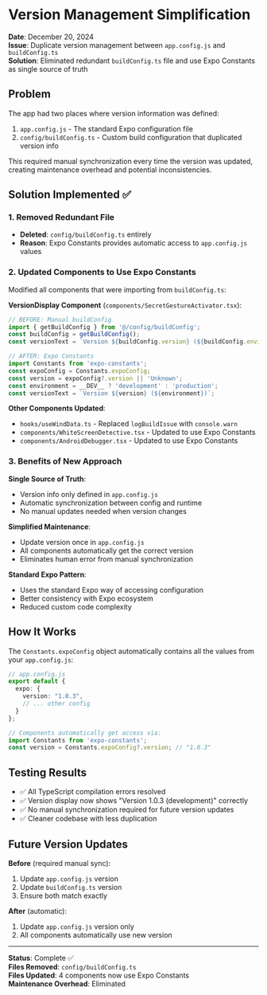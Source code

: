 # Version Management Simplification

**Date**: December 20, 2024  
**Issue**: Duplicate version management between `app.config.js` and `buildConfig.ts`  
**Solution**: Eliminated redundant `buildConfig.ts` file and use Expo Constants as single source of truth

## Problem

The app had two places where version information was defined:
1. `app.config.js` - The standard Expo configuration file
2. `config/buildConfig.ts` - Custom build configuration that duplicated version info

This required manual synchronization every time the version was updated, creating maintenance overhead and potential inconsistencies.

## Solution Implemented ✅

### 1. Removed Redundant File
- **Deleted**: `config/buildConfig.ts` entirely
- **Reason**: Expo Constants provides automatic access to `app.config.js` values

### 2. Updated Components to Use Expo Constants
Modified all components that were importing from `buildConfig.ts`:

**VersionDisplay Component** (`components/SecretGestureActivator.tsx`):
```typescript
// BEFORE: Manual buildConfig
import { getBuildConfig } from '@/config/buildConfig';
const buildConfig = getBuildConfig();
const versionText = `Version ${buildConfig.version} (${buildConfig.environment})`;

// AFTER: Expo Constants
import Constants from 'expo-constants';
const expoConfig = Constants.expoConfig;
const version = expoConfig?.version || 'Unknown';
const environment = __DEV__ ? 'development' : 'production';
const versionText = `Version ${version} (${environment})`;
```

**Other Components Updated**:
- `hooks/useWindData.ts` - Replaced `logBuildIssue` with `console.warn`
- `components/WhiteScreenDetective.tsx` - Updated to use Expo Constants
- `components/AndroidDebugger.tsx` - Updated to use Expo Constants

### 3. Benefits of New Approach

**Single Source of Truth**:
- Version info only defined in `app.config.js`
- Automatic synchronization between config and runtime
- No manual updates needed when version changes

**Simplified Maintenance**:
- Update version once in `app.config.js`
- All components automatically get the correct version
- Eliminates human error from manual synchronization

**Standard Expo Pattern**:
- Uses the standard Expo way of accessing configuration
- Better consistency with Expo ecosystem
- Reduced custom code complexity

## How It Works

The `Constants.expoConfig` object automatically contains all the values from your `app.config.js`:

```typescript
// app.config.js
export default {
  expo: {
    version: "1.0.3",
    // ... other config
  }
};

// Components automatically get access via:
import Constants from 'expo-constants';
const version = Constants.expoConfig?.version; // "1.0.3"
```

## Testing Results

- ✅ All TypeScript compilation errors resolved
- ✅ Version display now shows "Version 1.0.3 (development)" correctly
- ✅ No manual synchronization required for future version updates
- ✅ Cleaner codebase with less duplication

## Future Version Updates

**Before** (required manual sync):
1. Update `app.config.js` version
2. Update `buildConfig.ts` version  
3. Ensure both match exactly

**After** (automatic):
1. Update `app.config.js` version only
2. All components automatically use new version

---

**Status**: Complete ✅  
**Files Removed**: `config/buildConfig.ts`  
**Files Updated**: 4 components now use Expo Constants  
**Maintenance Overhead**: Eliminated

